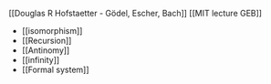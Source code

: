 [[Douglas R Hofstaetter - Gödel, Escher, Bach]]
[[MIT lecture GEB]]

- [[isomorphism]]
- [[Recursion]]
- [[Antinomy]]
- [[infinity]]
- [[Formal system]]

